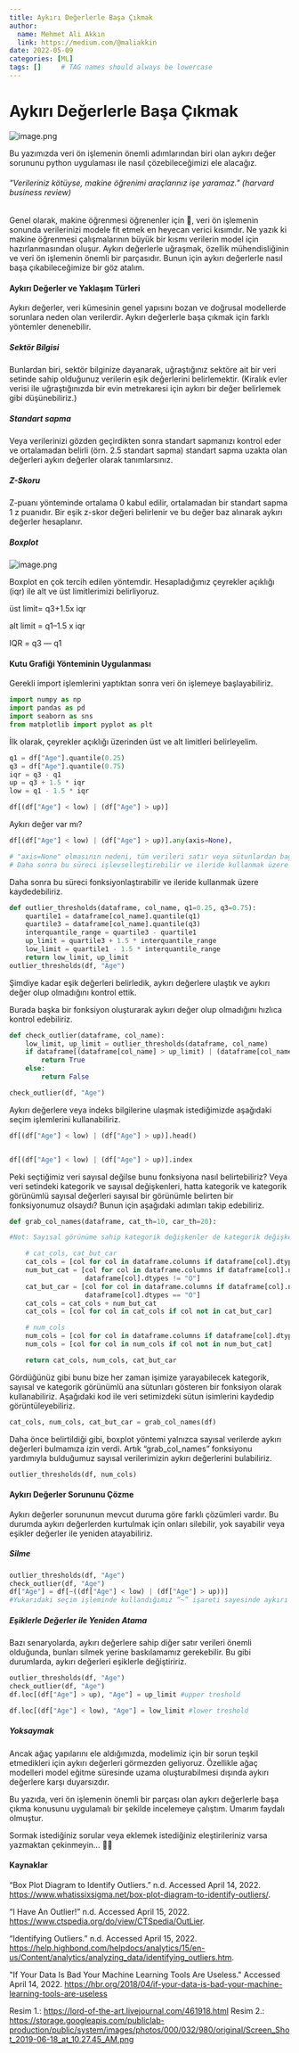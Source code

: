 ```yaml
---
title: Aykırı Değerlerle Başa Çıkmak
author:
  name: Mehmet Ali Akkın
  link: https://medium.com/@maliakkin
date: 2022-05-09
categories: [ML]
tags: []     # TAG names should always be lowercase
---
```


# Aykırı Değerlerle Başa Çıkmak

![image.png](https://miro.medium.com/max/1400/1*xzpXzg2TB9uoXRUdIXBe6Q.jpeg)

Bu yazımızda veri ön işlemenin önemli adımlarından biri olan aykırı değer sorununu python uygulaması ile nasıl çözebileceğimizi ele alacağız.

###### "Verileriniz kötüyse, makine öğrenimi araçlarınız işe yaramaz." (harvard business review)

Genel olarak, makine öğrenmesi öğrenenler için 🙂, veri ön işlemenin sonunda verilerinizi modele fit etmek en heyecan verici kısımdır. Ne yazık ki makine öğrenmesi çalışmalarının büyük bir kısmı verilerin model için hazırlanmasından oluşur. Aykırı değerlerle uğraşmak, özellik mühendisliğinin ve veri ön işlemenin önemli bir parçasıdır. Bunun için aykırı değerlerle nasıl başa çıkabileceğimize bir göz atalım.

#### Aykırı Değerler ve Yaklaşım Türleri

Aykırı değerler, veri kümesinin genel yapısını bozan ve doğrusal modellerde sorunlara neden olan verilerdir. Aykırı değerlerle başa çıkmak için farklı yöntemler denenebilir.

##### Sektör Bilgisi

Bunlardan biri, sektör bilginize dayanarak, uğraştığınız sektöre ait bir veri setinde sahip olduğunuz verilerin eşik değerlerini belirlemektir. (Kiralık evler verisi ile uğraştığınızda bir evin metrekaresi için aykırı bir değer belirlemek gibi düşünebiliriz.)

##### Standart sapma

Veya verilerinizi gözden geçirdikten sonra standart sapmanızı kontrol eder ve ortalamadan belirli (örn. 2.5 standart sapma) standart sapma uzakta olan değerleri aykırı değerler olarak tanımlarsınız.

##### Z-Skoru

Z-puanı yönteminde ortalama 0 kabul edilir, ortalamadan bir standart sapma 1 z puanıdır. Bir eşik z-skor değeri belirlenir ve bu değer baz alınarak aykırı değerler hesaplanır.

##### Boxplot

![image.png](https://miro.medium.com/max/1400/1*i9b6wYv35jlr0DrcgZ3ZSQ.png)

Boxplot en çok tercih edilen yöntemdir. Hesapladığımız çeyrekler açıklığı (iqr) ile alt ve üst limitlerimizi belirliyoruz.

üst limit= q3+1.5x iqr

alt limit = q1–1.5 x iqr

IQR = q3 — q1

#### Kutu Grafiği Yönteminin Uygulanması

Gerekli import işlemlerini yaptıktan sonra veri ön işlemeye başlayabiliriz.

```python
import numpy as np
import pandas as pd
import seaborn as sns
from matplotlib import pyplot as plt
```

İlk olarak, çeyrekler açıklığı üzerinden üst ve alt limitleri belirleyelim.

```python
q1 = df["Age"].quantile(0.25)
q3 = df["Age"].quantile(0.75)
iqr = q3 - q1
up = q3 + 1.5 * iqr
low = q1 - 1.5 * iqr

df[(df["Age"] < low) | (df["Age"] > up)]
```

Aykırı değer var mı?

```python
df[(df["Age"] < low) | (df["Age"] > up)].any(axis=None),

# "axis=None" olmasının nedeni, tüm verileri satır veya sütunlardan bağımsız olarak gözlemlemek istememizdir.
# Daha sonra bu süreci işlevselleştirebilir ve ileride kullanmak üzere kaydedebiliriz.
```

Daha sonra bu süreci fonksiyonlaştırabilir ve ileride kullanmak üzere kaydedebiliriz.

```python
def outlier_thresholds(dataframe, col_name, q1=0.25, q3=0.75):
    quartile1 = dataframe[col_name].quantile(q1)
    quartile3 = dataframe[col_name].quantile(q3)
    interquantile_range = quartile3 - quartile1
    up_limit = quartile3 + 1.5 * interquantile_range
    low_limit = quartile1 - 1.5 * interquantile_range
    return low_limit, up_limit
outlier_thresholds(df, "Age")
```

Şimdiye kadar eşik değerleri belirledik, aykırı değerlere ulaştık ve aykırı değer olup olmadığını kontrol ettik.

Burada başka bir fonksiyon oluşturarak aykırı değer olup olmadığını hızlıca kontrol edebiliriz.

```python
def check_outlier(dataframe, col_name):
    low_limit, up_limit = outlier_thresholds(dataframe, col_name)
    if dataframe[(dataframe[col_name] > up_limit) | (dataframe[col_name] < low_limit)].any(axis=None):
        return True
    else:
        return False

check_outlier(df, "Age")
```

Aykırı değerlere veya indeks bilgilerine ulaşmak istediğimizde aşağıdaki seçim işlemlerini kullanabiliriz.

```python
df[(df["Age"] < low) | (df["Age"] > up)].head()


df[(df["Age"] < low) | (df["Age"] > up)].index
```

Peki seçtiğimiz veri sayısal değilse bunu fonksiyona nasıl belirtebiliriz? Veya veri setindeki kategorik ve sayısal değişkenleri, hatta kategorik ve kategorik görünümlü sayısal değerleri sayısal bir görünümle belirten bir fonksiyonumuz olsaydı? Bunun için aşağıdaki adımları takip edebiliriz.

```python
def grab_col_names(dataframe, cat_th=10, car_th=20):

#Not: Sayısal görünüme sahip kategorik değişkenler de kategorik değişkenlere dahildir.

    # cat_cols, cat_but_car
    cat_cols = [col for col in dataframe.columns if dataframe[col].dtypes == "O"]
    num_but_cat = [col for col in dataframe.columns if dataframe[col].nunique() < cat_th and
                   dataframe[col].dtypes != "O"]
    cat_but_car = [col for col in dataframe.columns if dataframe[col].nunique() > car_th and
                   dataframe[col].dtypes == "O"]
    cat_cols = cat_cols + num_but_cat
    cat_cols = [col for col in cat_cols if col not in cat_but_car]

    # num_cols
    num_cols = [col for col in dataframe.columns if dataframe[col].dtypes != "O"]
    num_cols = [col for col in num_cols if col not in num_but_cat]

    return cat_cols, num_cols, cat_but_car
```

Gördüğünüz gibi bunu bize her zaman işimize yarayabilecek kategorik, sayısal ve kategorik görünümlü ana sütunları gösteren bir fonksiyon olarak kullanabiliriz.
Aşağıdaki kod ile veri setimizdeki sütun isimlerini kaydedip görüntüleyebiliriz.

```python
cat_cols, num_cols, cat_but_car = grab_col_names(df)
```

Daha önce belirtildiği gibi, boxplot yöntemi yalnızca sayısal verilerde aykırı değerleri bulmamıza izin verdi. Artık “grab_col_names” fonksiyonu yardımıyla bulduğumuz sayısal verilerimizin aykırı değerlerini bulabiliriz.

```python
outlier_thresholds(df, num_cols)
```

#### Aykırı Değerler Sorununu Çözme

Aykırı değerler sorununun mevcut duruma göre farklı çözümleri vardır. Bu durumda aykırı değerlerden kurtulmak için onları silebilir, yok sayabilir veya eşikler değerler ile yeniden atayabiliriz.

##### Silme

```python
outlier_thresholds(df, "Age")
check_outlier(df, "Age")
df["Age"] = df[~((df["Age"] < low) | (df["Age"] > up))]
#Yukarıdaki seçim işleminde kullandığımız “~” işareti sayesinde aykırı olmayan değerleri seçiyoruz.
```

##### Eşiklerle Değerler ile Yeniden Atama

Bazı senaryolarda, aykırı değerlere sahip diğer satır verileri önemli olduğunda, bunları silmek yerine baskılamamız gerekebilir. Bu gibi durumlarda, aykırı değerleri eşiklerle değiştiririz.

```python
outlier_thresholds(df, "Age")
check_outlier(df, "Age")
df.loc[(df["Age"] > up), "Age"] = up_limit #upper treshold

df.loc[(df["Age"] < low), "Age"] = low_limit #lower treshold
```

##### Yoksaymak

Ancak ağaç yapılarını ele aldığımızda, modelimiz için bir sorun teşkil etmedikleri için aykırı değerleri görmezden geliyoruz. Özellikle ağaç modelleri model eğitme süresinde uzama oluşturabilmesi dışında aykırı değerlere karşı duyarsızdır.

Bu yazıda, veri ön işlemenin önemli bir parçası olan aykırı değerlerle başa çıkma konusunu uygulamalı bir şekilde incelemeye çalıştım. Umarım faydalı olmuştur.

Sormak istediğiniz sorular veya eklemek istediğiniz eleştirileriniz varsa yazmaktan çekinmeyin… 🤙🏻

#### Kaynaklar

“Box Plot Diagram to Identify Outliers.” n.d. Accessed April 14, 2022. https://www.whatissixsigma.net/box-plot-diagram-to-identify-outliers/.

“I Have An Outlier!” n.d. Accessed April 15, 2022. https://www.ctspedia.org/do/view/CTSpedia/OutLier.

“Identifying Outliers.” n.d. Accessed April 15, 2022. https://help.highbond.com/helpdocs/analytics/15/en-us/Content/analytics/analyzing_data/identifying_outliers.htm.

"If Your Data Is Bad Your Machine Learning Tools Are Useless." Accessed April 14, 2022. https://hbr.org/2018/04/if-your-data-is-bad-your-machine-learning-tools-are-useless

Resim 1.: https://lord-of-the-art.livejournal.com/461918.html
Resim 2.: https://storage.googleapis.com/publiclab-production/public/system/images/photos/000/032/980/original/Screen_Shot_2019-06-18_at_10.27.45_AM.png
